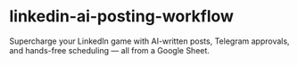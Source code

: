 # linkedin-ai-posting-workflow
Supercharge your LinkedIn game with AI-written posts, Telegram approvals, and hands-free scheduling — all from a Google Sheet.
